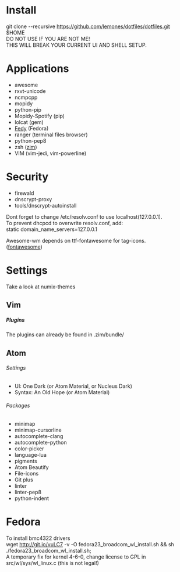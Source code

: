 # Install
git clone --recursive https://github.com/lemones/dotfiles/dotfiles.git $HOME  
DO NOT USE IF YOU ARE NOT ME!  
THIS WILL BREAK YOUR CURRENT UI AND SHELL SETUP.

# Applications
*  awesome
*  rxvt-unicode
*  ncmpcpp
*  mopidy
*  python-pip
*  Mopidy-Spotify (pip)
*  lolcat (gem)
*  [Fedy](https://github.com/folkswithhats/fedy) (Fedora)
* ranger (terminal files browser)
* python-pep8
* zsh ([zim](https://github.com/Eriner/zim))
* VIM (vim-jedi, vim-powerline)

# Security
* firewald
* dnscrypt-proxy
* tools/dnscrypt-autoinstall

Dont forget to change /etc/resolv.conf to use localhost(127.0.0.1).  
To prevent dhcpcd to overwrite resolv.conf, add:    
static domain_name_servers=127.0.0.1  

Awesome-wm depends on ttf-fontawesome for tag-icons.  
([fontawesome](http://fontawesome.io))

# Settings

Take a look at numix-themes

Vim
------

##### Plugins
The plugins can already be found in .zim/bundle/

Atom
------
###### Settings
*    UI:     One Dark (or Atom Material, or Nucleus Dark)
*    Syntax: An Old Hope (or Atom Material)

###### Packages
*    minimap
*    minimap-cursorline
*    autocomplete-clang
*    autocomplete-python
*    color-picker
*    language-lua
*    pigments
*    Atom Beautify
*    File-icons
*    Git plus
*    linter
*    linter-pep8
*    python-indent

# Fedora   
To install bmc4322 drivers   
wget http://git.io/vuLC7 -v -O fedora23_broadcom_wl_install.sh && sh ./fedora23_broadcom_wl_install.sh;   
A temporary fix for kernel 4-6-0, change license to GPL in src/wl/sys/wl_linux.c (this is not legal!)
